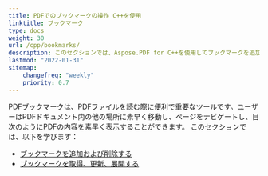 ```yaml
---
title: PDFでのブックマークの操作 C++を使用
linktitle: ブックマーク
type: docs
weight: 30
url: /cpp/bookmarks/
description: このセクションでは、Aspose.PDF for C++を使用してブックマークを追加、削除、取得する方法を説明します。
lastmod: "2022-01-31"
sitemap:
    changefreq: "weekly"
    priority: 0.7
---
```


PDFブックマークは、PDFファイルを読む際に便利で重要なツールです。ユーザーはPDFドキュメント内の他の場所に素早く移動し、ページをナビゲートし、目次のようにPDFの内容を素早く表示することができます。
このセクションでは、以下を学びます：

- [ブックマークを追加および削除する](/pdf/cpp/add-and-delete-bookmark/)
- [ブックマークを取得、更新、展開する](/pdf/cpp/get-update-and-expand-bookmark/)